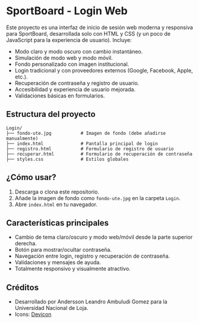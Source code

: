 # SportBoard - Login Web

Este proyecto es una interfaz de inicio de sesión web moderna y responsiva para SportBoard, desarrollada solo con HTML y CSS (y un poco de JavaScript para la experiencia de usuario). Incluye:

- Modo claro y modo oscuro con cambio instantáneo.
- Simulación de modo web y modo móvil.
- Fondo personalizado con imagen institucional.
- Login tradicional y con proveedores externos (Google, Facebook, Apple, etc.).
- Recuperación de contraseña y registro de usuario.
- Accesibilidad y experiencia de usuario mejorada.
- Validaciones básicas en formularios.

## Estructura del proyecto

```
Login/
├── fondo-ute.jpg           # Imagen de fondo (debe añadirse manualmente)
├── index.html              # Pantalla principal de login
├── registro.html           # Formulario de registro de usuario
├── recuperar.html          # Formulario de recuperación de contraseña
├── styles.css              # Estilos globales
```

## ¿Cómo usar?
1. Descarga o clona este repositorio.
2. Añade la imagen de fondo como `fondo-ute.jpg` en la carpeta `Login`.
3. Abre `index.html` en tu navegador.

## Características principales
- Cambio de tema claro/oscuro y modo web/móvil desde la parte superior derecha.
- Botón para mostrar/ocultar contraseña.
- Navegación entre login, registro y recuperación de contraseña.
- Validaciones y mensajes de ayuda.
- Totalmente responsivo y visualmente atractivo.

## Créditos
- Desarrollado por Andersson Leandro Ambuludi Gomez para la Universidad Nacional de Loja.
- Icons: [Devicon](https://devicon.dev/)


